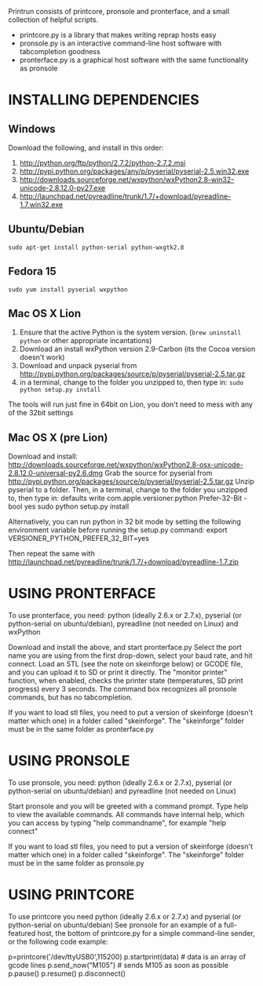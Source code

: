 Printrun consists of printcore, pronsole and pronterface, and a small collection of helpful scripts.

  * printcore.py is a library that makes writing reprap hosts easy
  * pronsole.py is an interactive command-line host software with tabcompletion goodness
  * pronterface.py is a graphical host software with the same functionality as pronsole

# INSTALLING DEPENDENCIES

## Windows
Download the following, and install in this order:
  1. http://python.org/ftp/python/2.7.2/python-2.7.2.msi
  2. http://pypi.python.org/packages/any/p/pyserial/pyserial-2.5.win32.exe
  3. http://downloads.sourceforge.net/wxpython/wxPython2.8-win32-unicode-2.8.12.0-py27.exe
  4. http://launchpad.net/pyreadline/trunk/1.7/+download/pyreadline-1.7.win32.exe

## Ubuntu/Debian
`sudo apt-get install python-serial python-wxgtk2.8`

## Fedora 15
`sudo yum install pyserial wxpython`

## Mac OS X Lion

  1. Ensure that the active Python is the system version.
     (`brew uninstall python` or other appropriate incantations)
  2. Download an install wxPython version 2.9-Carbon (its the Cocoa
     version doesn't work)
  3. Download and unpack pyserial from http://pypi.python.org/packages/source/p/pyserial/pyserial-2.5.tar.gz
  4.  in a terminal, change to the folder you unzipped to, then type in:
     `sudo python setup.py install`

The tools will run just fine in 64bit on Lion, you don't need to mess
with any of the 32bit settings

## Mac OS X (pre Lion)
Download and install:
http://downloads.sourceforge.net/wxpython/wxPython2.8-osx-unicode-2.8.12.0-universal-py2.6.dmg
Grab the source for pyserial from http://pypi.python.org/packages/source/p/pyserial/pyserial-2.5.tar.gz
Unzip pyserial to a folder. Then, in a terminal, change to the folder you unzipped to, then type in:
defaults write com.apple.versioner.python Prefer-32-Bit -bool yes
sudo python setup.py install

Alternatively, you can run python in 32 bit mode by setting the following environment variable before running the setup.py command:
export VERSIONER_PYTHON_PREFER_32_BIT=yes

Then repeat the same with http://launchpad.net/pyreadline/trunk/1.7/+download/pyreadline-1.7.zip

# USING PRONTERFACE

To use pronterface, you need:
python (ideally 2.6.x or 2.7.x),
pyserial (or python-serial on ubuntu/debian),
pyreadline (not needed on Linux) and
wxPython

Download and install the above, and start pronterface.py
Select the port name you are using from the first drop-down, select your baud rate, and hit connect.
Load an STL (see the note on skeinforge below) or GCODE file, and you can upload it to SD or print it directly.
The "monitor printer" function, when enabled, checks the printer state (temperatures, SD print progress) every 3 seconds.
The command box recognizes all pronsole commands, but has no tabcompletion.

If you want to load stl files, you need to put a version of skeinforge (doesn't matter which one) in a folder called "skeinforge".
The "skeinforge" folder must be in the same folder as pronterface.py

# USING PRONSOLE

To use pronsole, you need:
python (ideally 2.6.x or 2.7.x),
pyserial (or python-serial on ubuntu/debian) and
pyreadline (not needed on Linux)

Start pronsole and you will be greeted with a command prompt. Type help to view the available commands.
All commands have internal help, which you can access by typing "help commandname", for example "help connect"

If you want to load stl files, you need to put a version of skeinforge (doesn't matter which one) in a folder called "skeinforge".
The "skeinforge" folder must be in the same folder as pronsole.py

# USING PRINTCORE

To use printcore you need python (ideally 2.6.x or 2.7.x) and pyserial (or python-serial on ubuntu/debian)
See pronsole for an example of a full-featured host, the bottom of printcore.py for a simple command-line
sender, or the following code example:

p=printcore('/dev/ttyUSB0',115200)
p.startprint(data) # data is an array of gcode lines
p.send_now("M105") # sends M105 as soon as possible
p.pause()
p.resume()
p.disconnect()


